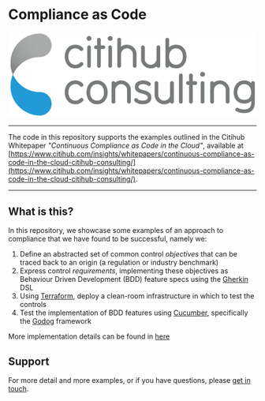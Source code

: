 # Compliance as Code

![Logo](assets/citihub-logo-transparent.png)

----

The code in this repository supports the examples outlined in the Citihub Whitepaper *"Continuous Compliance as Code in the Cloud"*, available at [https://www.citihub.com/insights/whitepapers/continuous-compliance-as-code-in-the-cloud-citihub-consulting/](https://www.citihub.com/insights/whitepapers/continuous-compliance-as-code-in-the-cloud-citihub-consulting/).

----

## What is this?
In this repository, we showcase some examples of an approach to compliance that we have found to be successful, namely we:

1. Define an abstracted set of common control *objectives* that can be traced back to an origin (a regulation or industry benchmark)
1. Express control *requirements*, implementing these objectives as Behaviour Driven Development (BDD) feature specs using the [Gherkin](https://cucumber.io/docs/gherkin/) DSL
1. Using [Terraform](https://www.terraform.io), deploy a clean-room infrastructure in which to test the controls
1. Test the implementation of BDD features using [Cucumber](https://cucumber.io), specifically the [Godog](https://github.com/cucumber/godog) framework

More implementation details can be found in [here](./features/general/object_storage/general)

## Support
For more detail and more examples, or if you have questions, please [get in touch](mailto:enquiries@citihub.com).